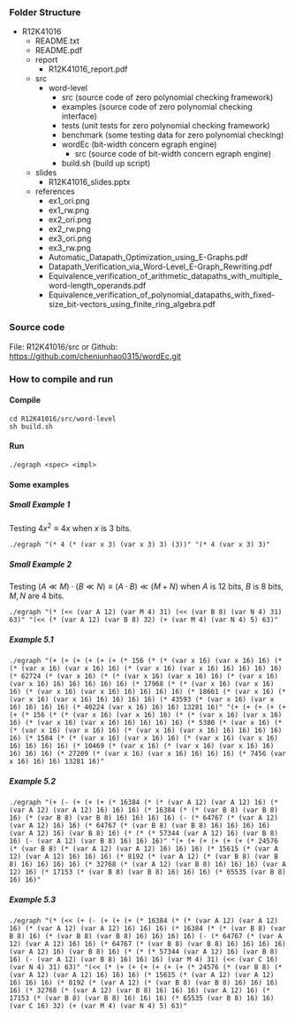 ### Folder Structure

- R12K41016
	- README.txt
	- README.pdf
	- report
		- R12K41016_report.pdf
	- src
		- word-level
			- src (source code of zero polynomial checking framework)
			- examples (source code of zero polynomial checking interface)
			- tests (unit tests for zero polynomial checking framework)
			- benchmark (some testing data for zero polynomial checking)
			- wordEc (bit-width concern egraph engine)
				- src (source code of bit-width concern egraph engine)
			- build.sh (build up script)
	- slides
		- R12K41016_slides.pptx
	- references
		- ex1_ori.png
		- ex1_rw.png
		- ex2_ori.png
		- ex2_rw.png
		- ex3_ori.png
		- ex3_rw.png
		- Automatic_Datapath_Optimization_using_E-Graphs.pdf
		- Datapath_Verification_via_Word-Level_E-Graph_Rewriting.pdf
		- Equivalence_verification_of_arithmetic_datapaths_with_multiple_word-length_operands.pdf
		- Equivalence_verification_of_polynomial_datapaths_with_fixed-size_bit-vectors_using_finite_ring_algebra.pdf

### Source code
File: R12K41016/src
or Github: https://github.com/chenjunhao0315/wordEc.git

### How to compile and run
#### Compile
```
cd R12K41016/src/word-level
sh build.sh
```
#### Run
```
./egraph <spec> <impl>
```
#### Some examples
##### Small Example 1
Testing $4x^2\equiv 4x$ when $x$ is $3$ bits.
```
./egraph "(* 4 (* (var x 3) (var x 3) 3) (3))" "(* 4 (var x 3) 3)"
```
##### Small Example 2
Testing $(A\ll M)\cdot (B\ll N)\equiv (A\cdot B)\ll (M+N)$ when $A$ is $12$ bits, $B$ is $8$ bits, $M, N$ are $4$ bits.
```
./egraph "(* (<< (var A 12) (var M 4) 31) (<< (var B 8) (var N 4) 31) 63)" "(<< (* (var A 12) (var B 8) 32) (+ (var M 4) (var N 4) 5) 63)"
```

##### Example 5.1
```
./egraph "(+ (+ (+ (+ (+ (+ (* 156 (* (* (var x 16) (var x 16) 16) (* (* (var x 16) (var x 16) 16) (* (var x 16) (var x 16) 16) 16) 16) 16) (* 62724 (* (var x 16) (* (* (var x 16) (var x 16) 16) (* (var x 16) (var x 16) 16) 16) 16) 16) 16) (* 17968 (* (* (var x 16) (var x 16) 16) (* (var x 16) (var x 16) 16) 16) 16) 16) (* 18661 (* (var x 16) (* (var x 16) (var x 16) 16) 16) 16) 16) (* 43593 (* (var x 16) (var x 16) 16) 16) 16) (* 40224 (var x 16) 16) 16) 13281 16)" "(+ (+ (+ (+ (+ (+ (* 156 (* (* (var x 16) (var x 16) 16) (* (* (var x 16) (var x 16) 16) (* (var x 16) (var x 16) 16) 16) 16) 16) (* 5380 (* (var x 16) (* (* (var x 16) (var x 16) 16) (* (var x 16) (var x 16) 16) 16) 16) 16) 16) (* 1584 (* (* (var x 16) (var x 16) 16) (* (var x 16) (var x 16) 16) 16) 16) 16) (* 10469 (* (var x 16) (* (var x 16) (var x 16) 16) 16) 16) 16) (* 27209 (* (var x 16) (var x 16) 16) 16) 16) (* 7456 (var x 16) 16) 16) 13281 16)"
```
##### Example 5.2
```
./egraph "(+ (- (+ (+ (+ (* 16384 (* (* (var A 12) (var A 12) 16) (* (var A 12) (var A 12) 16) 16) 16) (* 16384 (* (* (var B 8) (var B 8) 16) (* (var B 8) (var B 8) 16) 16) 16) 16) (- (* 64767 (* (var A 12) (var A 12) 16) 16) (* 64767 (* (var B 8) (var B 8) 16) 16) 16) 16) (var A 12) 16) (var B 8) 16) (* (* (* 57344 (var A 12) 16) (var B 8) 16) (- (var A 12) (var B 8) 16) 16) 16)" "(+ (+ (+ (+ (+ (+ (* 24576 (* (var B 8) (* (var A 12) (var A 12) 16) 16) 16) (* 15615 (* (var A 12) (var A 12) 16) 16) 16) (* 8192 (* (var A 12) (* (var B 8) (var B 8) 16) 16) 16) 16) (* 32768 (* (var A 12) (var B 8) 16) 16) 16) (var A 12) 16) (* 17153 (* (var B 8) (var B 8) 16) 16) 16) (* 65535 (var B 8) 16) 16)"
```
##### Example 5.3
```
./egraph "(* (<< (+ (- (+ (+ (+ (* 16384 (* (* (var A 12) (var A 12) 16) (* (var A 12) (var A 12) 16) 16) 16) (* 16384 (* (* (var B 8) (var B 8) 16) (* (var B 8) (var B 8) 16) 16) 16) 16) (- (* 64767 (* (var A 12) (var A 12) 16) 16) (* 64767 (* (var B 8) (var B 8) 16) 16) 16) 16) (var A 12) 16) (var B 8) 16) (* (* (* 57344 (var A 12) 16) (var B 8) 16) (- (var A 12) (var B 8) 16) 16) 16) (var M 4) 31) (<< (var C 16) (var N 4) 31) 63)" "(<< (* (+ (+ (+ (+ (+ (+ (* 24576 (* (var B 8) (* (var A 12) (var A 12) 16) 16) 16) (* 15615 (* (var A 12) (var A 12) 16) 16) 16) (* 8192 (* (var A 12) (* (var B 8) (var B 8) 16) 16) 16) 16) (* 32768 (* (var A 12) (var B 8) 16) 16) 16) (var A 12) 16) (* 17153 (* (var B 8) (var B 8) 16) 16) 16) (* 65535 (var B 8) 16) 16) (var C 16) 32) (+ (var M 4) (var N 4) 5) 63)"
```
